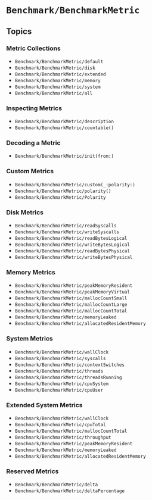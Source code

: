 # ``Benchmark/BenchmarkMetric``

## Topics

### Metric Collections

- ``Benchmark/BenchmarkMetric/default``
- ``Benchmark/BenchmarkMetric/disk``
- ``Benchmark/BenchmarkMetric/extended``
- ``Benchmark/BenchmarkMetric/memory``
- ``Benchmark/BenchmarkMetric/system``
- ``Benchmark/BenchmarkMetric/all``

### Inspecting Metrics

- ``Benchmark/BenchmarkMetric/description``
- ``Benchmark/BenchmarkMetric/countable()``

### Decoding a Metric

- ``Benchmark/BenchmarkMetric/init(from:)``

### Custom Metrics

- ``Benchmark/BenchmarkMetric/custom(_:polarity:)``
- ``Benchmark/BenchmarkMetric/polarity()``
- ``Benchmark/BenchmarkMetric/Polarity``

### Disk Metrics

- ``Benchmark/BenchmarkMetric/readSyscalls``
- ``Benchmark/BenchmarkMetric/writeSyscalls``
- ``Benchmark/BenchmarkMetric/readBytesLogical``
- ``Benchmark/BenchmarkMetric/writeBytesLogical``
- ``Benchmark/BenchmarkMetric/readBytesPhysical``
- ``Benchmark/BenchmarkMetric/writeBytesPhysical``

### Memory Metrics

- ``Benchmark/BenchmarkMetric/peakMemoryResident``
- ``Benchmark/BenchmarkMetric/peakMemoryVirtual``
- ``Benchmark/BenchmarkMetric/mallocCountSmall``
- ``Benchmark/BenchmarkMetric/mallocCountLarge``
- ``Benchmark/BenchmarkMetric/mallocCountTotal``
- ``Benchmark/BenchmarkMetric/memoryLeaked``
- ``Benchmark/BenchmarkMetric/allocatedResidentMemory``

### System Metrics

- ``Benchmark/BenchmarkMetric/wallClock``
- ``Benchmark/BenchmarkMetric/syscalls``
- ``Benchmark/BenchmarkMetric/contextSwitches``
- ``Benchmark/BenchmarkMetric/threads``
- ``Benchmark/BenchmarkMetric/threadsRunning``
- ``Benchmark/BenchmarkMetric/cpuSystem``
- ``Benchmark/BenchmarkMetric/cpuUser``

### Extended System Metrics

- ``Benchmark/BenchmarkMetric/wallClock``
- ``Benchmark/BenchmarkMetric/cpuTotal``
- ``Benchmark/BenchmarkMetric/mallocCountTotal``
- ``Benchmark/BenchmarkMetric/throughput``
- ``Benchmark/BenchmarkMetric/peakMemoryResident``
- ``Benchmark/BenchmarkMetric/memoryLeaked``
- ``Benchmark/BenchmarkMetric/allocatedResidentMemory``

### Reserved Metrics

- ``Benchmark/BenchmarkMetric/delta``
- ``Benchmark/BenchmarkMetric/deltaPercentage``




